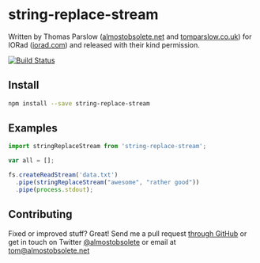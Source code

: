 string-replace-stream
=====================



Written by Thomas Parslow ([almostobsolete.net](http://almostobsolete.net) and
[tomparslow.co.uk](http://tomparslow.co.uk)) for IORad
([iorad.com](http://iorad.com/)) and released with their kind permission.

[![Build Status](https://travis-ci.org/almost/string-replace-stream.svg)](https://travis-ci.org/almost/string-replace-stream)


Install
-------

```bash
npm install --save string-replace-stream
```

Examples
--------

```javascript
import stringReplaceStream from 'string-replace-stream';

var all = [];

fs.createReadStream('data.txt')
  .pipe(stringReplaceStream("awesome", "rather good"))
  .pipe(process.stdout);
```


Contributing
------------

Fixed or improved stuff? Great! Send me a pull request [through GitHub](http://github.com/almost/string-replace-stream)
or get in touch on Twitter [@almostobsolete][#tom-twitter] or email at tom@almostobsolete.net

[#tom]: http://www.almostobsolete.net
[#tom-twitter]: https://twitter.com/almostobsolete
